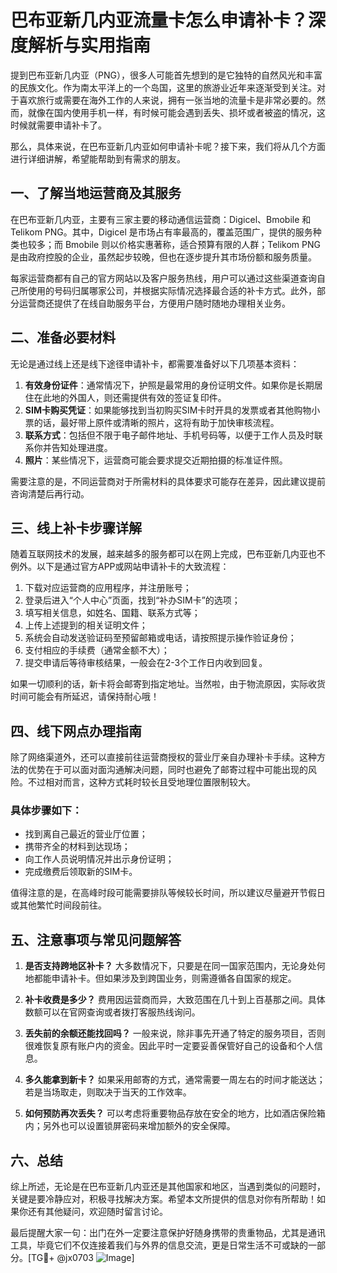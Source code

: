 # 巴布亚新几内亚流量卡怎么申请补卡？深度解析与实用指南

提到巴布亚新几内亚（PNG），很多人可能首先想到的是它独特的自然风光和丰富的民族文化。作为南太平洋上的一个岛国，这里的旅游业近年来逐渐受到关注。对于喜欢旅行或需要在海外工作的人来说，拥有一张当地的流量卡是非常必要的。然而，就像在国内使用手机一样，有时候可能会遇到丢失、损坏或者被盗的情况，这时候就需要申请补卡了。

那么，具体来说，在巴布亚新几内亚如何申请补卡呢？接下来，我们将从几个方面进行详细讲解，希望能帮助到有需求的朋友。

## 一、了解当地运营商及其服务

在巴布亚新几内亚，主要有三家主要的移动通信运营商：Digicel、Bmobile 和 Telikom PNG。其中，Digicel 是市场占有率最高的，覆盖范围广，提供的服务种类也较多；而 Bmobile 则以价格实惠著称，适合预算有限的人群；Telikom PNG 是由政府控股的企业，虽然起步较晚，但也在逐步提升其市场份额和服务质量。

每家运营商都有自己的官方网站以及客户服务热线，用户可以通过这些渠道查询自己所使用的号码归属哪家公司，并根据实际情况选择最合适的补卡方式。此外，部分运营商还提供了在线自助服务平台，方便用户随时随地办理相关业务。

## 二、准备必要材料

无论是通过线上还是线下途径申请补卡，都需要准备好以下几项基本资料：

1. **有效身份证件**：通常情况下，护照是最常用的身份证明文件。如果你是长期居住在此地的外国人，则还需提供有效的签证复印件。
2. **SIM卡购买凭证**：如果能够找到当初购买SIM卡时开具的发票或者其他购物小票的话，最好带上原件或清晰的照片，这将有助于加快审核流程。
3. **联系方式**：包括但不限于电子邮件地址、手机号码等，以便于工作人员及时联系你并告知处理进度。
4. **照片**：某些情况下，运营商可能会要求提交近期拍摄的标准证件照。

需要注意的是，不同运营商对于所需材料的具体要求可能存在差异，因此建议提前咨询清楚后再行动。

## 三、线上补卡步骤详解

随着互联网技术的发展，越来越多的服务都可以在网上完成，巴布亚新几内亚也不例外。以下是通过官方APP或网站申请补卡的大致流程：

1. 下载对应运营商的应用程序，并注册账号；
2. 登录后进入“个人中心”页面，找到“补办SIM卡”的选项；
3. 填写相关信息，如姓名、国籍、联系方式等；
4. 上传上述提到的相关证明文件；
5. 系统会自动发送验证码至预留邮箱或电话，请按照提示操作验证身份；
6. 支付相应的手续费（通常金额不大）；
7. 提交申请后等待审核结果，一般会在2-3个工作日内收到回复。

如果一切顺利的话，新卡将会邮寄到指定地址。当然啦，由于物流原因，实际收货时间可能会有所延迟，请保持耐心哦！

## 四、线下网点办理指南

除了网络渠道外，还可以直接前往运营商授权的营业厅亲自办理补卡手续。这种方法的优势在于可以面对面沟通解决问题，同时也避免了邮寄过程中可能出现的风险。不过相对而言，这种方式耗时较长且受地理位置限制较大。

### 具体步骤如下：
- 找到离自己最近的营业厅位置；
- 携带齐全的材料到达现场；
- 向工作人员说明情况并出示身份证明；
- 完成缴费后领取新的SIM卡。

值得注意的是，在高峰时段可能需要排队等候较长时间，所以建议尽量避开节假日或其他繁忙时间段前往。

## 五、注意事项与常见问题解答

1. **是否支持跨地区补卡？**
   大多数情况下，只要是在同一国家范围内，无论身处何地都能申请补卡。但如果涉及到跨国业务，则需遵循各自国家的规定。

2. **补卡收费是多少？**
   费用因运营商而异，大致范围在几十到上百基那之间。具体数额可以在官网查询或者拨打客服热线询问。

3. **丢失前的余额还能找回吗？**
   一般来说，除非事先开通了特定的服务项目，否则很难恢复原有账户内的资金。因此平时一定要妥善保管好自己的设备和个人信息。

4. **多久能拿到新卡？**
   如果采用邮寄的方式，通常需要一周左右的时间才能送达；若是当场取走，则取决于当天的工作效率。

5. **如何预防再次丢失？**
   可以考虑将重要物品存放在安全的地方，比如酒店保险箱内；另外也可以设置锁屏密码来增加额外的安全保障。

## 六、总结

综上所述，无论是在巴布亚新几内亚还是其他国家和地区，当遇到类似的问题时，关键是要冷静应对，积极寻找解决方案。希望本文所提供的信息对你有所帮助！如果你还有其他疑问，欢迎随时留言讨论。

最后提醒大家一句：出门在外一定要注意保护好随身携带的贵重物品，尤其是通讯工具，毕竟它们不仅连接着我们与外界的信息交流，更是日常生活不可或缺的一部分。[TG💪+ @jx0703 ![Image](https://github.com/user-attachments/assets/dbca1d08-cadb-493c-b0ec-ad6f7a83f270)]